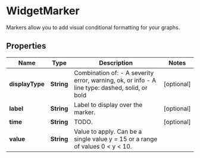 

# WidgetMarker

Markers allow you to add visual conditional formatting for your graphs.
## Properties

Name | Type | Description | Notes
------------ | ------------- | ------------- | -------------
**displayType** | **String** | Combination of:   - A severity error, warning, ok, or info   - A line type: dashed, solid, or bold  |  [optional]
**label** | **String** | Label to display over the marker. |  [optional]
**time** | **String** | TODO. |  [optional]
**value** | **String** | Value to apply. Can be a single value y &#x3D; 15 or a range of values 0 &lt; y &lt; 10. | 




